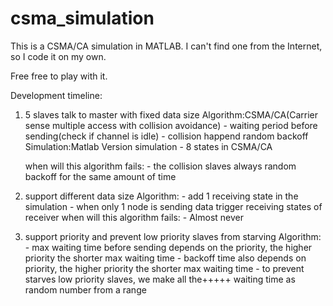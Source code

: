 # csma_simulation

This is a CSMA/CA simulation in MATLAB. I can't find one from the Internet, so I code it on my own. 

Free free to play with it.



Development timeline:

1. 5 slaves talk to master with fixed data size
	Algorithm:CSMA/CA(Carrier sense multiple access with collision avoidance)
		- waiting period before sending(check if channel is idle)
		- collision happend random backoff
	Simulation:Matlab Version simulation
		- 8 states in CSMA/CA

	when will this algorithm fails:
		- the collision slaves always random backoff for the same amount of time


2. support different data size
	Algorithm:
		- add 1 receiving state in the simulation
		- when only 1 node is sending data trigger receiving states of receiver
	when will this algorithm fails:
		- Almost never

3. support priority and prevent low priority slaves from starving 
	Algorithm:
		- max waiting time before sending depends on the priority, the higher priority the shorter max waiting time
		- backoff time also depends on priority, the higher priority the shorter max waiting time 
		- to prevent starves low priority slaves, we make all the+++++ waiting time as random number from a range